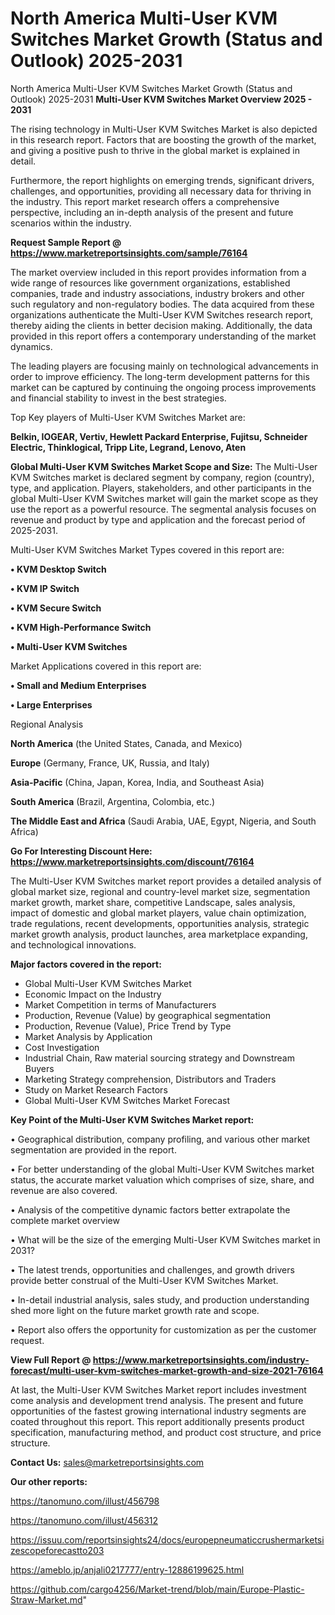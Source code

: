 # North America Multi-User KVM Switches Market Growth (Status and Outlook) 2025-2031
North America Multi-User KVM Switches Market Growth (Status and Outlook) 2025-2031
<Strong> Multi-User KVM Switches Market Overview 2025 - 2031</strong>

The rising technology in Multi-User KVM Switches Market is also depicted in this research report. Factors that are boosting the growth of the market, and giving a positive push to thrive in the global market is explained in detail.

Furthermore, the report highlights on emerging trends, significant drivers, challenges, and opportunities, providing all necessary data for thriving in the industry. This report market research offers a comprehensive perspective, including an in-depth analysis of the present and future scenarios within the industry.

<strong>Request Sample Report @ <a href=https://www.marketreportsinsights.com/sample/76164>https://www.marketreportsinsights.com/sample/76164</a></strong>

The market overview included in this report provides information from a wide range of resources like government organizations, established companies, trade and industry associations, industry brokers and other such regulatory and non-regulatory bodies. The data acquired from these organizations authenticate the Multi-User KVM Switches research report, thereby aiding the clients in better decision making. Additionally, the data provided in this report offers a contemporary understanding of the market dynamics.

The leading players are focusing mainly on technological advancements in order to improve efficiency. The long-term development patterns for this market can be captured by continuing the ongoing process improvements and financial stability to invest in the best strategies.

Top Key players of Multi-User KVM Switches Market are:

<strong>Belkin, IOGEAR, Vertiv, Hewlett Packard Enterprise, Fujitsu, Schneider Electric, Thinklogical, Tripp Lite, Legrand, Lenovo, Aten</strong>

<strong><b>Global Multi-User KVM Switches Market Scope and Size:</b></strong>
The Multi-User KVM Switches market is declared segment by company, region (country), type, and application. Players, stakeholders, and other participants in the global Multi-User KVM Switches market will gain the market scope as they use the report as a powerful resource. The segmental analysis focuses on revenue and product by type and application and the forecast period of 2025-2031.

Multi-User KVM Switches Market Types covered in this report are:

<strong>• KVM Desktop Switch

• KVM IP Switch

• KVM Secure Switch

• KVM High-Performance Switch

• Multi-User KVM Switches</strong>

Market Applications covered in this report are:

<strong>• Small and Medium Enterprises

• Large Enterprises</strong> 

Regional Analysis

<strong>North America</strong> (the United States, Canada, and Mexico)

<strong>Europe</strong> (Germany, France, UK, Russia, and Italy)

<strong>Asia-Pacific</strong> (China, Japan, Korea, India, and Southeast Asia)

<strong>South America</strong> (Brazil, Argentina, Colombia, etc.)

<strong>The Middle East and Africa</strong> (Saudi Arabia, UAE, Egypt, Nigeria, and South Africa)

<strong>Go For Interesting Discount Here: <a href=https://www.marketreportsinsights.com/discount/76164>https://www.marketreportsinsights.com/discount/76164</a></strong>

The Multi-User KVM Switches market report provides a detailed analysis of global market size, regional and country-level market size, segmentation market growth, market share, competitive Landscape, sales analysis, impact of domestic and global market players, value chain optimization, trade regulations, recent developments, opportunities analysis, strategic market growth analysis, product launches, area marketplace expanding, and technological innovations.

<strong><b>Major factors covered in the report:</b></strong>
<ul>
  <li>Global Multi-User KVM Switches Market </li>
  <li>Economic Impact on the Industry</li>
  <li>Market Competition in terms of Manufacturers</li>
  <li>Production, Revenue (Value) by geographical segmentation</li>
  <li>Production, Revenue (Value), Price Trend by Type</li>
  <li>Market Analysis by Application</li>
  <li>Cost Investigation</li>
  <li>Industrial Chain, Raw material sourcing strategy and Downstream Buyers</li>
  <li>Marketing Strategy comprehension, Distributors and Traders</li>
  <li>Study on Market Research Factors</li>
  <li>Global Multi-User KVM Switches Market Forecast</li>
</ul>

<strong><b>Key Point of the Multi-User KVM Switches Market report:</b></strong>

• Geographical distribution, company profiling, and various other market segmentation are provided in the report.

• For better understanding of the global Multi-User KVM Switches market status, the accurate market valuation which comprises of size, share, and revenue are also covered.

• Analysis of the competitive dynamic factors better extrapolate the complete market overview

• What will be the size of the emerging Multi-User KVM Switches market in 2031?

• The latest trends, opportunities and challenges, and growth drivers provide better construal of the Multi-User KVM Switches Market.

• In-detail industrial analysis, sales study, and production understanding shed more light on the future market growth rate and scope.

• Report also offers the opportunity for customization as per the customer request.

<strong><b>View Full Report @ <a href=https://www.marketreportsinsights.com/industry-forecast/multi-user-kvm-switches-market-growth-and-size-2021-76164>https://www.marketreportsinsights.com/industry-forecast/multi-user-kvm-switches-market-growth-and-size-2021-76164</a></b></strong>


At last, the Multi-User KVM Switches Market report includes investment come analysis and development trend analysis. The present and future opportunities of the fastest growing international industry segments are coated throughout this report. This report additionally presents product specification, manufacturing method, and product cost structure, and price structure.

<strong>Contact Us:</strong>
sales@marketreportsinsights.com

<strong>Our other reports:</strong>

<a href=https://tanomuno.com/illust/456798>https://tanomuno.com/illust/456798</a>

<a href=https://tanomuno.com/illust/456312>https://tanomuno.com/illust/456312</a>

<a href=https://issuu.com/reportsinsights24/docs/europepneumaticcrushermarketsizescopeforecastto203>https://issuu.com/reportsinsights24/docs/europepneumaticcrushermarketsizescopeforecastto203</a>

<a href=https://ameblo.jp/anjali0217777/entry-12886199625.html>https://ameblo.jp/anjali0217777/entry-12886199625.html</a>

<a href=https://github.com/cargo4256/Market-trend/blob/main/Europe-Plastic-Straw-Market.md>https://github.com/cargo4256/Market-trend/blob/main/Europe-Plastic-Straw-Market.md</a>"
